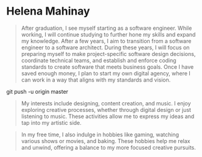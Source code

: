 # Helena Mahinay




> After graduation, I see myself starting as a software engineer. While working, I will continue studying to further hone my skills and expand my knowledge. After a few years, I aim to transition from a software engineer to a software architect. During these years, I will focus on preparing myself to make project-specific software design decisions, coordinate technical teams, and establish and enforce coding standards to create software that meets business goals. Once I have saved enough money, I plan to start my own digital agency, where I can work in a way that aligns with my standards and vision.

git push -u origin master
> My interests include designing, content creation, and music. I enjoy exploring creative processes, whether through digital design or just listening to music. These activities allow me to express my ideas and tap into my artistic side.


> In my free time, I also indulge in hobbies like gaming, watching various shows or movies, and baking. These hobbies help me relax and unwind, offering a balance to my more focused creative pursuits.